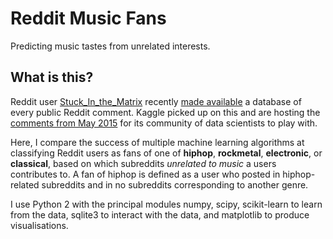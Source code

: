 # Reddit Music Fans

Predicting music tastes from unrelated interests.

## What is this?

Reddit user [Stuck_In_the_Matrix](https://www.reddit.com/user/Stuck_In_the_Matrix) recently [made available](https://www.reddit.com/r/datasets/comments/3bxlg7/i_have_every_publicly_available_reddit_comment/) a database of every public Reddit comment. Kaggle picked up on this and are hosting the [comments from May 2015](https://www.kaggle.com/c/reddit-comments-may-2015) for its community of data scientists to play with.

Here, I compare the success of multiple machine learning algorithms at classifying Reddit users as fans of one of **hiphop**, **rockmetal**, **electronic**, or **classical**, based on which subreddits _unrelated to music_ a users contributes to. A fan of hiphop is defined as a user who posted in hiphop-related subreddits and in no subreddits corresponding to another genre.

I use Python 2 with the principal modules numpy, scipy, scikit-learn to learn from the data, sqlite3 to interact with the data, and matplotlib to produce visualisations.
